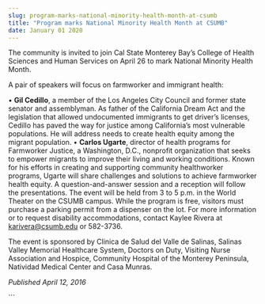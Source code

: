 ```yaml
---
slug: program-marks-national-minority-health-month-at-csumb
title: "Program marks National Minority Health Month at CSUMB"
date: January 01 2020
---
```


  
<p>
  The community is invited to join Cal State Monterey Bay’s College of Health
  Sciences and Human Services on April 26 to mark National Minority Health
  Month.
</p>
<p>A pair of speakers will focus on farmworker and immigrant health:</p>
<p>
  • <strong>Gil Cedillo</strong>, a member of the Los Angeles City Council and
  former state senator and assemblyman. As father of the California Dream Act
  and the legislation that allowed undocumented immigrants to get driver’s
  licenses, Cedillo has paved the way for justice among California’s most
  vulnerable populations. He will address needs to create health equity among
  the migrant population. • <strong>Carlos Ugarte</strong>, director of health
  programs for Farmworker Justice, a Washington, D.C., nonprofit organization
  that seeks to empower migrants to improve their living and working conditions.
  Known for his efforts in creating and supporting community healthworker
  programs, Ugarte will share challenges and solutions to achieve farmworker
  health equity. A question&#45;and&#45;answer session and a reception will
  follow the presentations. The event will be held from 3 to 5 p.m. in the World
  Theater on the CSUMB campus. While the program is free, visitors must purchase
  a parking permit from a dispenser on the lot. For more information or to
  request disability accommodations, contact Kaylee Rivera at
  <a
    href="&#109;&#x61;&#x69;&#108;&#116;&#x6f;:&#107;&#x61;&#x72;&#105;&#118;&#x65;r&#97;&#x40;&#x63;&#115;&#117;&#x6d;b&#46;&#x65;&#x64;&#117;"
    >karivera@csumb.edu</a
  >
  or 582&#45;3736.
</p>
<p>
  The event is sponsored by Clinica de Salud del Valle de Salinas, Salinas
  Valley Memorial Healthcare System, Doctors on Duty, Visiting Nurse Association
  and Hospice, Community Hospital of the Monterey Peninsula, Natividad Medical
  Center and Casa Munras.
</p>
<p><em>Published April 12, 2016</em></p>
```
